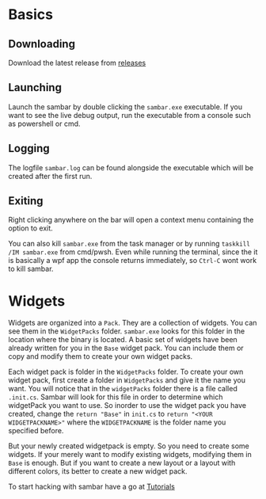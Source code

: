 # Basics

## Downloading

Download the latest release from [releases]()

## Launching

Launch the sambar by double clicking the `sambar.exe` executable. If you want to see the live debug output, run the executable from a console such as powershell or cmd.

## Logging

The logfile `sambar.log` can be found alongside the executable which will be created after the first run.

## Exiting

Right clicking anywhere on the bar will open a context menu containing the option to exit.

You can also kill `sambar.exe` from the task manager or by running `taskkill /IM sambar.exe` from cmd/pwsh. Even while running the terminal, since the it is basically a wpf app the console returns immediately, so `Ctrl-C` wont work to kill sambar.

# Widgets

Widgets are organized into a `Pack`. They are a collection of widgets. You can see them in the `WidgetPacks` folder. `sambar.exe` looks for this folder in the location where the binary is located. A basic set of widgets have been already written for you in the `Base` widget pack. You can include them or copy and modify them to create your own widget packs.

Each widget pack is folder in the `WidgetPacks` folder. To create your own widget pack, first create a folder in `WidgetPacks` and give it the name you want. You will notice that in the `widgetPacks` folder there is a file called `.init.cs`. Sambar will look for this file in order to determine which widgetPack you want to use. So inorder to use the widget pack you have created, change the `return "Base"` in `init.cs` to `return "<YOUR WIDGETPACKNAME>"` where the `WIDGETPACKNAME` is the folder name you specified before.

But your newly created widgetpack is empty. So you need to create some widgets. If your merely want to modify existing widgets, modifying them in `Base` is enough. But if you want to create a new layout or a layout with different colors, its better to create a new widget pack.

To start hacking with sambar have a go at [Tutorials](https://github.com/TheAjaykrishnanR/sambar/blob/master/Docs/Tutorials/Landing.md)
